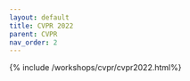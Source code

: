 ```yaml
---
layout: default
title: CVPR 2022
parent: CVPR
nav_order: 2
---
```


{% include /workshops/cvpr/cvpr2022.html%} 